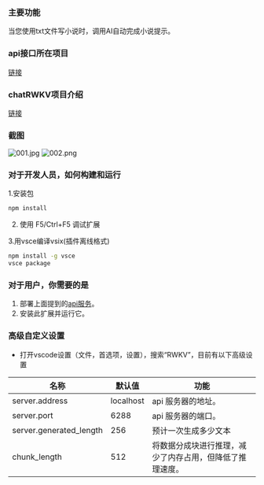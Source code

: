 ### 主要功能
当您使用txt文件写小说时，调用AI自动完成小说提示。

### api接口所在项目

[链接](https://github.com/Tlntin/ChatRWKV-Novel-api)

### chatRWKV项目介绍
[链接](https://github.com/BlinkDL/ChatRWKV)

### 截图
![001.jpg](https://s2.loli.net/2023/04/24/r2JKiw1vxWGdEa9.jpg)
![002.png](https://s2.loli.net/2023/04/24/qXhPueW2jEvrBRJ.png)

### 对于开发人员，如何构建和运行
1.安装包
```bash
npm install
```
2. 使用 F5/Ctrl+F5 调试扩展

3.用vsce编译vsix(插件离线格式)
```bash
npm install -g vsce
vsce package
```

### 对于用户，你需要的是
1. 部署上面提到的[api服务](https://github.com/Tlntin/ChatRWKV-Novel-api)。
2. 安装此扩展并运行它。

### 高级自定义设置
- 打开vscode设置（文件，首选项，设置），搜索“RWKV”，目前有以下高级设置

|名称 |默认值 |功能 |
| ---------------------- | ---------- | ------------------------------------- |
|server.address          |localhost   | api 服务器的地址。                         |
|server.port             | 6288       | api 服务器的端口。                         |
|server.generated_length | 256        | 预计一次生成多少文本                         |
|chunk_length            | 512        | 将数据分成块进行推理，减少了内存占用，但降低了推理速度。 |
